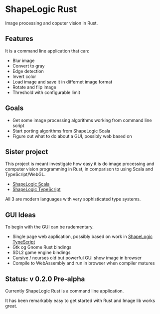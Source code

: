 # ShapeLogic Rust

Image processing and coputer vision in Rust.

## Features ##

It is a command line application that can:

* Blur image
* Convert to gray
* Edge detection
* Invert color
* Load image and save it in differnet image format
* Rotate and flip image
* Threshold with configurable limit

## Goals ##

* Get some image processing algorithms working from command line script
* Start porting algorithms from ShapeLogic Scala
* Figure out what to do about a GUI, possibly web based on

## Sister project ##

This project is meant investigate how easy it is do image processing and computer vision programming in Rust, in comparison to using Scala and TypeScript/WebGL.

* [ShapeLogic Scala](https://github.com/sami-badawi/shapelogic-scala)
* [ShapeLogic TypeScript](https://github.com/sami-badawi/shapelogic-typescript)

All 3 are modern languages with very sophisticated type systems.


## GUI Ideas ##

To begin with the GUI can be rudementary.

* Single page web application, possibly based on work in [ShapeLogic TypeScript](https://github.com/sami-badawi/shapelogic-typescript)
* Gtk og Gnome Rust bindings
* SDL2 game engine bindings
* Cursive / ncurses old but powerful GUI show image in browser
* Compile to WebAssembly and run in browser when compiler matures

## Status: v 0.2.0 Pre-alpha ##

Currently ShapeLogic Rust is a command line application. 

It has been remarkably easy to get started with Rust and Image lib works great.

